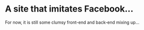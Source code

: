 # A site that imitates Facebook...

For now, it is still some clumsy front-end and back-end mixing up...